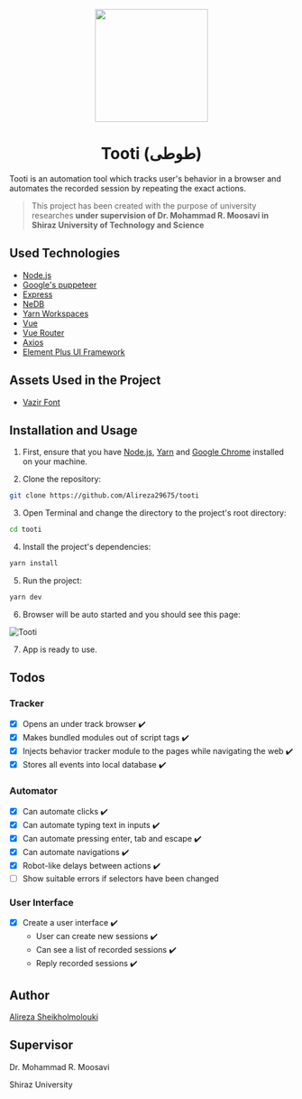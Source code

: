 <p align="center">
  <img src="https://user-images.githubusercontent.com/2771377/117469209-b4399980-af6a-11eb-89f8-d49dc06e688c.png" width="200">
  <h1 align="center">Tooti (طوطی)</h1>
</p>

Tooti is an automation tool which tracks user's behavior in a browser and automates the recorded session by repeating the exact actions.

> This project has been created with the purpose of university researches **under supervision of Dr. Mohammad R. Moosavi in Shiraz University of Technology and Science**

## Used Technologies

- [Node.js](https://nodejs.org/en/)
- [Google's puppeteer](https://developers.google.com/web/tools/puppeteer)
- [Express](https://expressjs.com/)
- [NeDB](https://github.com/louischatriot/nedb)
- [Yarn Workspaces](https://yarnpkg.com/lang/en/docs/workspaces/)
- [Vue](https://vuejs.org/)
- [Vue Router](https://router.vuejs.org/)
- [Axios](https://github.com/axios/axios)
- [Element Plus UI Framework](https://element-plus.org/)

## Assets Used in the Project

- [Vazir Font](https://github.com/rastikerdar/vazir-font)

## Installation and Usage

1. First, ensure that you have [Node.js](https://nodejs.org/en/), [Yarn](https://yarnpkg.com/getting-started/install) and [Google Chrome](https://www.google.com/chrome/) installed on your machine.

2. Clone the repository:

```bash
git clone https://github.com/Alireza29675/tooti
```

3. Open Terminal and change the directory to the project's root directory:

```bash
cd tooti
```

4. Install the project's dependencies:

```bash
yarn install
```

5. Run the project:

```bash
yarn dev
```

6. Browser will be auto started and you should see this page:

<img alt="Tooti" src="https://user-images.githubusercontent.com/2771377/133924202-61e048b2-4e49-4106-8bd9-43cb4aa8ccfe.png">

7. App is ready to use.

## Todos

### Tracker

- [x] Opens an under track browser ✔️
- [x] Makes bundled modules out of script tags ✔️
- [x] Injects behavior tracker module to the pages while navigating the web ✔️
- [x] Stores all events into local database ✔️

### Automator

- [x] Can automate clicks ✔️
- [x] Can automate typing text in inputs ✔️
- [x] Can automate pressing enter, tab and escape ✔️
- [x] Can automate navigations ✔️
- [x] Robot-like delays between actions ✔️
- [ ] Show suitable errors if selectors have been changed

### User Interface

- [x] Create a user interface ✔️
  - User can create new sessions ✔️
  - Can see a list of recorded sessions ✔️
  - Reply recorded sessions ✔️

## Author

[Alireza Sheikholmolouki](mailto:alireza.sheikholmolouki@gmail.com)

## Supervisor

Dr. Mohammad R. Moosavi

Shiraz University
